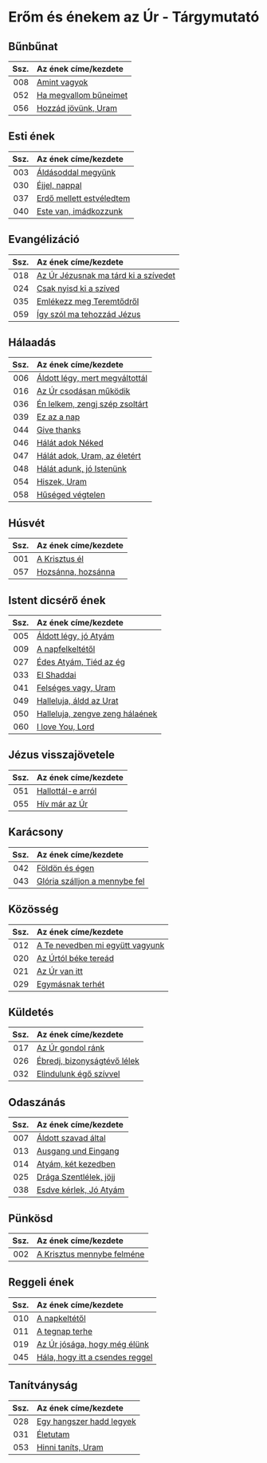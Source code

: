 # Erőm és énekem az Úr - Tárgymutató

## Bűnbűnat

| Ssz. | Az ének címe/kezdete |
| ---: | :------------------- |
| 008 | [Amint vagyok](../../collections/erom_es_enekem_az_ur/008.xml) |
| 052 | [Ha megvallom bűneimet](../../collections/erom_es_enekem_az_ur/052.xml) |
| 056 | [Hozzád jövünk, Uram](../../collections/erom_es_enekem_az_ur/056.xml) |

## Esti ének

| Ssz. | Az ének címe/kezdete |
| ---: | :------------------- |
| 003 | [Áldásoddal megyünk](../../collections/erom_es_enekem_az_ur/003.xml) |
| 030 | [Éjjel, nappal](../../collections/erom_es_enekem_az_ur/030.xml) |
| 037 | [Erdő mellett estvéledtem](../../collections/erom_es_enekem_az_ur/037.xml) |
| 040 | [Este van, imádkozzunk](../../collections/erom_es_enekem_az_ur/040.xml) |

## Evangélizáció

| Ssz. | Az ének címe/kezdete |
| ---: | :------------------- |
| 018 | [Az Úr Jézusnak ma tárd ki a szívedet](../../collections/erom_es_enekem_az_ur/018.xml) |
| 024 | [Csak nyisd ki a szíved](../../collections/erom_es_enekem_az_ur/024.xml) |
| 035 | [Emlékezz meg Teremtődről](../../collections/erom_es_enekem_az_ur/035.xml) |
| 059 | [Így szól ma tehozzád Jézus](../../collections/erom_es_enekem_az_ur/059.xml) |

## Hálaadás

| Ssz. | Az ének címe/kezdete |
| ---: | :------------------- |
| 006 | [Áldott légy, mert megváltottál](../../collections/erom_es_enekem_az_ur/006.xml) |
| 016 | [Az Úr csodásan működik](../../collections/erom_es_enekem_az_ur/016.xml) |
| 036 | [Én lelkem, zengj szép zsoltárt](../../collections/erom_es_enekem_az_ur/036.xml) |
| 039 | [Ez az a nap](../../collections/erom_es_enekem_az_ur/039.xml) |
| 044 | [Give thanks](../../collections/erom_es_enekem_az_ur/044.xml) |
| 046 | [Hálát adok Néked](../../collections/erom_es_enekem_az_ur/046.xml) |
| 047 | [Hálát adok, Uram, az életért](../../collections/erom_es_enekem_az_ur/047.xml) |
| 048 | [Hálát adunk, jó Istenünk](../../collections/erom_es_enekem_az_ur/048.xml) |
| 054 | [Hiszek, Uram](../../collections/erom_es_enekem_az_ur/054.xml) |
| 058 | [Hűséged végtelen](../../collections/erom_es_enekem_az_ur/058.xml) |

## Húsvét

| Ssz. | Az ének címe/kezdete |
| ---: | :------------------- |
| 001 | [A Krisztus él](../../collections/erom_es_enekem_az_ur/001.xml) |
| 057 | [Hozsánna, hozsánna](../../collections/erom_es_enekem_az_ur/057.xml) |

## Istent dicsérő ének

| Ssz. | Az ének címe/kezdete |
| ---: | :------------------- |
| 005 | [Áldott légy, jó Atyám](../../collections/erom_es_enekem_az_ur/005.xml) |
| 009 | [A napfelkeltétől](../../collections/erom_es_enekem_az_ur/009.xml) |
| 027 | [Édes Atyám, Tiéd az ég](../../collections/erom_es_enekem_az_ur/027.xml) |
| 033 | [El Shaddai](../../collections/erom_es_enekem_az_ur/033.xml) |
| 041 | [Felséges vagy, Uram](../../collections/erom_es_enekem_az_ur/041.xml) |
| 049 | [Halleluja, áldd az Urat](../../collections/erom_es_enekem_az_ur/049.xml) |
| 050 | [Halleluja, zengve zeng hálaének](../../collections/erom_es_enekem_az_ur/050.xml) |
| 060 | [I love You, Lord](../../collections/erom_es_enekem_az_ur/060.xml) |

## Jézus visszajövetele

| Ssz. | Az ének címe/kezdete |
| ---: | :------------------- |
| 051 | [Hallottál-e arról](../../collections/erom_es_enekem_az_ur/051.xml) |
| 055 | [Hív már az Úr](../../collections/erom_es_enekem_az_ur/055.xml) |

## Karácsony

| Ssz. | Az ének címe/kezdete |
| ---: | :------------------- |
| 042 | [Földön és égen](../../collections/erom_es_enekem_az_ur/042.xml) |
| 043 | [Glória szálljon a mennybe fel](../../collections/erom_es_enekem_az_ur/043.xml) |

## Közösség

| Ssz. | Az ének címe/kezdete |
| ---: | :------------------- |
| 012 | [A Te nevedben mi együtt vagyunk](../../collections/erom_es_enekem_az_ur/012.xml) |
| 020 | [Az Úrtól béke tereád](../../collections/erom_es_enekem_az_ur/020.xml) |
| 021 | [Az Úr van itt](../../collections/erom_es_enekem_az_ur/021.xml) |
| 029 | [Egymásnak terhét](../../collections/erom_es_enekem_az_ur/029.xml) |

## Küldetés

| Ssz. | Az ének címe/kezdete |
| ---: | :------------------- |
| 017 | [Az Úr gondol ránk](../../collections/erom_es_enekem_az_ur/017.xml) |
| 026 | [Ébredj, bizonyságtévő lélek](../../collections/erom_es_enekem_az_ur/026.xml) |
| 032 | [Elindulunk égő szívvel](../../collections/erom_es_enekem_az_ur/032.xml) |

## Odaszánás

| Ssz. | Az ének címe/kezdete |
| ---: | :------------------- |
| 007 | [Áldott szavad által](../../collections/erom_es_enekem_az_ur/007.xml) |
| 013 | [Ausgang und Eingang](../../collections/erom_es_enekem_az_ur/013.xml) |
| 014 | [Atyám, két kezedben](../../collections/erom_es_enekem_az_ur/014.xml) |
| 025 | [Drága Szentlélek, jöjj](../../collections/erom_es_enekem_az_ur/025.xml) |
| 038 | [Esdve kérlek, Jó Atyám](../../collections/erom_es_enekem_az_ur/038.xml) |

## Pünkösd

| Ssz. | Az ének címe/kezdete |
| ---: | :------------------- |
| 002 | [A Krisztus mennybe felméne](../../collections/erom_es_enekem_az_ur/002.xml) |

## Reggeli ének

| Ssz. | Az ének címe/kezdete |
| ---: | :------------------- |
| 010 | [A napkeltétől](../../collections/erom_es_enekem_az_ur/010.xml) |
| 011 | [A tegnap terhe](../../collections/erom_es_enekem_az_ur/011.xml) |
| 019 | [Az Úr jósága, hogy még élünk](../../collections/erom_es_enekem_az_ur/019.xml) |
| 045 | [Hála, hogy itt a csendes reggel](../../collections/erom_es_enekem_az_ur/045.xml) |

## Tanítványság

| Ssz. | Az ének címe/kezdete |
| ---: | :------------------- |
| 028 | [Egy hangszer hadd legyek](../../collections/erom_es_enekem_az_ur/028.xml) |
| 031 | [Életutam](../../collections/erom_es_enekem_az_ur/031.xml) |
| 053 | [Hinni taníts, Uram](../../collections/erom_es_enekem_az_ur/053.xml) |

